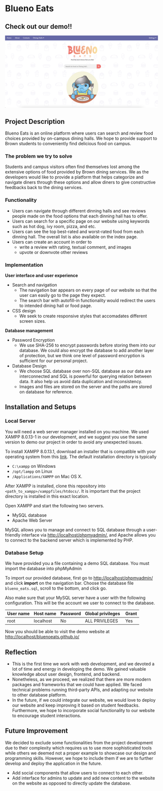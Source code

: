 # Blueno Eats

## Check out our demo!!
[![Checkout out demo!](https://github.com/BluenoEats/blueno-eats/blob/master/img/cover.png)](https://www.youtube.com/watch?v=CSRKgqFPG0k)

## Project Description

Blueno Eats is an online platform where users can search and review food choices provided by on-campus dining halls. We hope to provide support to Brown students to conveniently find delicious food on campus.

### The problem we try to solve

Students and campus visitors often find themselves lost among the extensive options of food provided by Brown dining services. We as the developers would like to provide a platform that helps categorize and navigate diners through these options and allow diners to give constructive feedbacks back to the dining services.

### Functionality

- Users can navigate through different dinning halls and see reviews people made on the food options that each dinning hall has to offer.
- Users can search for a specific page on our website using keywords such as hot dog, ivy room, pizza, and etc.
- Users can see the top best-rated and worst-rated food from each dinning hall. The overall list is also available on the index page.
- Users can create an account in order to
    - write a review with rating, textual comment, and images
    - upvote or downvote other reviews

### Implementation

**User interface and user experience**

- Search and navigation
    - The navigation bar appears on every page of our website so that the user can easily go to the page they expect. 
    - The search bar with autofill-in functionality would redirect the users to intended dining hall or food page. 
- CSS design
    - We seek to create responsive styles that accomadates different screen sizes. 

**Database management**

- Password Encryption
    - We use SHA-256 to encrypt passwords before storing them into our database. We could also encrypt the database to add another layer of protection, but we think one level of password encryption is sufficient for our personal project.
- Database Design
    - We choose SQL database over non-SQL database as our data are interconnected and SQL is powerful for querying relation between data. It also help us avoid data duplication and inconsistency.
    - Images and files are stored on the server and the paths are stored on database for reference.

## Installation and Setups

### Local Server

You will need a web server manager installed on you machine. We used XAMPP 8.0.13-1 in our development, and we suggest you use the same version to demo our project in order to avoid any unexpected issues.

To install XAMPP 8.0.13.1, download an installer that is compatible with your operating system from this [link](https://www.apachefriends.org/download.html). The default installation directory is typically

- `C:\xampp` on Windows
- `/opt/lampp` on Linux
- `/Applications/XAMPP` on Mac OS X.

After XAMPP is installed, clone this repository into `<path_to_xampp>/xamppfiles/htdocs/`. It is important that the project directory is installed in this exact location.

Open XAMPP and start the following two servers.

- MySQL database
- Apache Web Server

MySQL allows you to manage and connect to SQL database through a user-friendly interface via [http://localhost/phpmyadmin/](http://localhost/phpmyadmin/), and Apache allows you to connect to the backend server which is implemented by PHP.

### Database Setup

We have provided you a file containing a demo SQL database. You must import the database into phpMyAdmin

To import our provided database, first go to [http://localhost/phpmyadmin/](http://localhost/phpmyadmin/) and click **import** on the navigation bar. Choose the database file `blueno_eats.sql`, scroll to the bottom, and click go.

Also make sure that your MySQL server have a user with the following configuration. This will be the account we user to connect to the database.

| User name | Host name | Password | Global privileges  | Grant |
| --- | --- | --- | --- | --- |
| root | localhost | No | ALL PRIVILEGES | Yes |

Now you should be able to visit the demo website at [http://localhost/bluenoeats.github.io/](http://localhost/bluenoeats.github.io/)

## Reflection

- This is the first time we work with web development, and we devoted a lot of time and energy in developing the demo. We gained valuable knowledge about user design, frontend, and backend.
- Nonetheless, as we proceed, we realized that there are more modern packages and frameworks that we could have applied. We faced technical problems running third-party APIs, and adapting our website to other database platform.
- In the future, if we could integrate our website, we would love to deploy our website and keep improving it based on student feedbacks. Furthermore, we hope to incorporate social functionality to our website to encourage student interactions.

## Future Improvement

We decided to exclude some functionalities from the project development due to their complexity which requires us to use more sophisticated tools while others we deemed not a proper example to showcase our design and programming skills. However, we hope to include them if we are to further develop and deploy the application in the future.

- Add social components that allow users to connect to each other.
- Add interface for admins to update and add new content to the website on the website as opposed to directly update the database.

